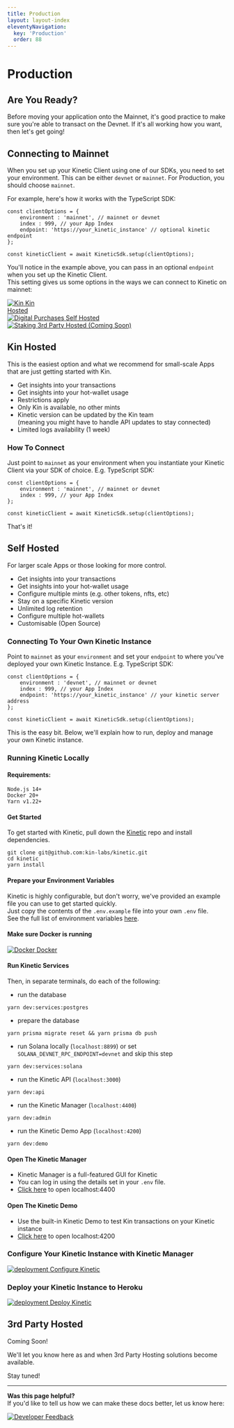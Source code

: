 ```yaml
---
title: Production
layout: layout-index
eleventyNavigation:
  key: 'Production'
  order: 88
---
```

# Production

## Are You Ready?
Before moving your application onto the Mainnet, it's good practice to make sure you're able to transact on the Devnet. If it's all working how you want, then let's get going!

## Connecting to Mainnet
When you set up your Kinetic Client using one of our SDKs, you need to set your environment. This can be either `devnet` or `mainnet`. For Production, you should choose `mainnet`.

For example, here's how it works with the TypeScript SDK:
```JS
const clientOptions = {
    environment : 'mainnet', // mainnet or devnet
    index : 999, // your App Index
    endpoint: 'https://your_kinetic_instance' // optional kinetic endpoint
};

const kineticClient = await KineticSdk.setup(clientOptions);
```
You'll notice in the example above, you can pass in an optional `endpoint` when you set up the Kinetic Client. <br/> This setting gives us some options in the ways we can connect to Kinetic on mainnet:

<div class='developers-hosting-options'>
  <a href='/developers/production/#kin-hosted'><div class='developers-hosting-option'>
    <img class='essential-icon image-logo' alt='Kin' src='../essentials/images/kin_logo.svg'>
    <span class='essential-text image-logo-text'>Kin <br/>Hosted</span>
  </div></a>
  <a href='/developers/production/#self-hosted'><div class='developers-hosting-option'>
    <img class='use-case-icon' alt='Digital Purchases' src='./images/server-solid.svg'>
    <span class='use-case-text'>Self Hosted</span>
  </div></a>
  <a href='/developers/production/#3rd-party-hosted'><div class='developers-hosting-option'>
    <img class='use-case-icon' alt='Staking' src='./images/globe-solid.svg'>
    <span class='use-case-text'>3rd Party Hosted (Coming Soon)</span>
  </div></a>
</div>

## Kin Hosted
This is the easiest option and what we recommend for small-scale Apps that are just getting started with Kin.
- Get insights into your transactions
- Get insights into your hot-wallet usage
- Restrictions apply
- Only Kin is available, no other mints
- Kinetic version can be updated by the Kin team <br/>(meaning you might have to handle API updates to stay connected)
- Limited logs availability (1 week)

### How To Connect
Just point to `mainnet` as your environment when you instantiate your Kinetic Client via your SDK of choice.
E.g. TypeScript SDK:
```JS
const clientOptions = {
    environment : 'mainnet', // mainnet or devnet
    index : 999, // your App Index
};

const kineticClient = await KineticSdk.setup(clientOptions);
```
That's it!



## Self Hosted
For larger scale Apps or those looking for more control.

- Get insights into your transactions
- Get insights into your hot-wallet usage
- Configure multiple mints (e.g. other tokens, nfts, etc)
- Stay on a specific Kinetic version
- Unlimited log retention
- Configure multiple hot-wallets
- Customisable (Open Source)

### Connecting To Your Own Kinetic Instance
Point to `mainnet` as your `environment` and set your `endpoint` to where you've deployed your own Kinetic Instance.
E.g. TypeScript SDK:
```JS
const clientOptions = {
    environment : 'devnet', // mainnet or devnet
    index : 999, // your App Index
    endpoint: 'https://your_kinetic_instance' // your kinetic server address
};

const kineticClient = await KineticSdk.setup(clientOptions);
```
This is the easy bit. Below, we'll explain how to run, deploy and manage your own Kinetic instance.
### Running Kinetic Locally

#### Requirements:
```
Node.js 14+
Docker 20+
Yarn v1.22+
```

#### Get Started
To get started with Kinetic, pull down the [Kinetic](https://github.com/kin-labs/kinetic) repo and install dependencies.
```
git clone git@github.com:kin-labs/kinetic.git
cd kinetic
yarn install
```
#### Prepare your Environment Variables
Kinetic is highly configurable, but don't worry, we've provided an example file you can use to get started quickly.<br/>
Just copy the contents of the `.env.example` file into your own `.env` file.<br/>
See the full list of environment variables <a href='https://github.com/kin-labs/kinetic/blob/dev/.env.example' target='_blank'>here</a>.

#### Make sure Docker is running
<div class='essentials'>
  <a href='https://www.docker.com/' target='_blank'><div class='essential'>
    <img class='essential-icon' alt='Docker' src='./images/docker-brands.svg'>
    <span class='essential-text'>Docker</span>
  </div></a>
</div>


#### Run Kinetic Services
Then, in separate terminals, do each of the following:

- run the database
```
yarn dev:services:postgres
```
- prepare the database
```
yarn prisma migrate reset && yarn prisma db push
```
- run Solana locally (`localhost:8899`) or set `SOLANA_DEVNET_RPC_ENDPOINT=devnet` and skip this step
```
yarn dev:services:solana
```
- run the Kinetic API (`localhost:3000`)
```
yarn dev:api
```
- run the Kinetic Manager (`localhost:4400`)
```
yarn dev:admin
```
- run the Kinetic Demo App (`localhost:4200`)
```
yarn dev:demo
```

#### Open The Kinetic Manager
- Kinetic Manager is a full-featured GUI for Kinetic
- You can log in using the details set in your `.env` file.
- <a href='http://localhost:4400' target='_blank'>Click here</a> to open localhost:4400
#### Open The Kinetic Demo
- Use the built-in Kinetic Demo to test Kin transactions on your Kinetic instance
- <a href='http://localhost:4200' target='_blank'>Click here</a> to open localhost:4200
### Configure Your Kinetic Instance with Kinetic Manager
<div class='developers-hosting-options'>
  <a href='/developers/kinetic-manager/'><div class='developers-hosting-option'>
    <img class='developers-hosting-option-icon' alt='deployment' src='./images/screwdriver-wrench-solid.svg'>
    <span class='developers-hosting-option-text'>Configure Kinetic</span>
  </div></a>
</div>

### Deploy your Kinetic Instance to Heroku
<div class='developers-hosting-options'>
  <a href='/developers/deployment/'><div class='developers-hosting-option'>
    <img class='developers-hosting-option-icon image-logo' alt='deployment' src='./images/heroku.png'>
    <span class='developers-hosting-option-text image-logo-text'>Deploy Kinetic</span>
  </div></a>
</div>



## 3rd Party Hosted

Coming Soon! 

We'll let you know here as and when 3rd Party Hosting solutions become available.

Stay tuned!



***
**Was this page helpful?**<br/>
If you'd like to tell us how we can make these docs better, let us know here:

<div class='contacts-index'>
  <a href='https://forms.gle/qhjcDJR59v8RJsaY7' target='_blank'><div class='contact'>
    <img class='contact-icon' alt='Developer' src='../essentials/images/comment-dots-solid.svg'>
    <span class='contact-text'>Feedback</span>
  </div></a>
</div>
